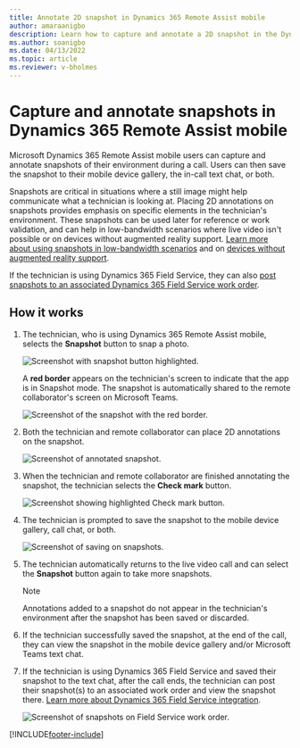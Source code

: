```yaml
---
title: Annotate 2D snapshot in Dynamics 365 Remote Assist mobile
author: amaraanigbo
description: Learn how to capture and annotate a 2D snapshot in the Dynamics 365 Remote Assist mobile app. 
ms.author: soanigbo
ms.date: 04/13/2022
ms.topic: article
ms.reviewer: v-bholmes
---
```


# Capture and annotate snapshots in Dynamics 365 Remote Assist mobile 

Microsoft Dynamics 365 Remote Assist mobile users can capture and annotate snapshots of their environment during a call. Users can then save the snapshot to their mobile device gallery, the in-call text chat, or both.

Snapshots are critical in situations where a still image might help communicate what a technician is looking at. Placing 2D annotations on snapshots provides emphasis on specific elements in the technician's environment. These snapshots can be used later for reference or work validation, and can help in low-bandwidth scenarios where live video isn't possible or on devices without augmented reality support. [Learn more about using snapshots in low-bandwidth scenarios](./poor-network-connectivity.md) and on [devices without augmented reality support](./calls-using-devices-without-AR.md). 

If the technician is using Dynamics 365 Field Service, they can also [post snapshots to an associated Dynamics 365 Field Service work order](./fs-integration.md).

## How it works

1. The technician, who is using Dynamics 365 Remote Assist mobile, selects the **Snapshot** button to snap a photo. 

    ![Screenshot with snapshot button highlighted.](./media/2D-snapshot-1.jpg "Screenshot with snapshot button highlighted")

    A **red border** appears on the technician's screen to indicate that the app is in Snapshot mode. The snapshot is automatically shared to the remote collaborator's screen on Microsoft Teams.

    ![Screenshot of the snapshot with the red border.](./media/2D-snapshot-2.jpg "Screenshot of the snapshot with the red border")

2. Both the technician and remote collaborator can place 2D annotations on the snapshot. 

    ![Screenshot of annotated snapshot.](./media/2D-snapshot-3.jpg "Screenshot of annotated snapshot")

3.	When the technician and remote collaborator are finished annotating the snapshot, the technician selects the **Check mark** button.  

    ![Screenshot showing highlighted Check mark button.](./media/2D-snapshot-4.jpg "Screenshot showing highlighted Check mark button")

4.	The technician is prompted to save the snapshot to the mobile device gallery, call chat, or both. 

    ![Screenshot of saving on snapshots.](./media/annotate-snapshots-1.jpg "Save snapshot")

5. The technician automatically returns to the live video call and can select the **Snapshot** button again to take more snapshots. 
   
    >[!NOTE] 
    > Annotations added to a snapshot do not appear in the technician's environment after the snapshot has been saved or discarded. 

6. If the technician successfully saved the snapshot, at the end of the call, they can view the snapshot in the mobile device gallery and/or Microsoft Teams text chat. 

7. If the technician is using Dynamics 365 Field Service and saved their snapshot to the text chat, after the call ends, the technician can post their snapshot(s) to an associated work order and view the snapshot there. [Learn more about Dynamics 365 Field Service integration](./fs-integration.md).

    ![Screenshot of snapshots on Field Service work order.](./media/annotate-snapshots-2.jpg "Field Service")


[!INCLUDE[footer-include](../../includes/footer-banner.md)]
